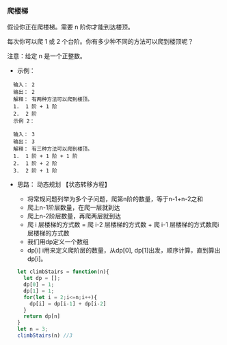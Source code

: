 ### 爬楼梯

  假设你正在爬楼梯。需要 n 阶你才能到达楼顶。

  每次你可以爬 1 或 2 个台阶。你有多少种不同的方法可以爬到楼顶呢？

  注意：给定 n 是一个正整数。

  - 示例：
  ```
    输入： 2
    输出： 2
    解释： 有两种方法可以爬到楼顶。
    1.  1 阶 + 1 阶
    2.  2 阶
    示例 2：

    输入： 3
    输出： 3
    解释： 有三种方法可以爬到楼顶。
    1.  1 阶 + 1 阶 + 1 阶
    2.  1 阶 + 2 阶
    3.  2 阶 + 1 阶
  ```

  - 思路：
    动态规划 【状态转移方程】
    - 将常规问题列举为多个子问题，爬第n阶的数量，等于n-1+n-2之和
    - 爬上n-1阶层数量，在爬一层就到达
    - 爬上n-2阶层数量，再爬两层就到达
    - 爬 i 层楼梯的方式数 = 爬 i-2 层楼梯的方式数 + 爬 i-1 层楼梯的方式数爬i层楼梯的方式数
    - 我们用dp定义一个数组
    - dp[i] i用来定义爬阶层的数量，从dp[0], dp[1]出发，顺序计算，直到算出dp[i]。

    ```js
    let climbStairs = function(n){
      let dp = [];
      dp[0] = 1;
      dp[1] = 1;
      for(let i = 2;i<=n;i++){
        dp[i] = dp[i-1] + dp[i-2]
      }
      return dp[n]
    }
    let n = 3;
    climbStairs(n) //3
    ```